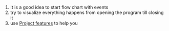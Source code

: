 1.  It is a good idea to start flow chart with events
2. try to visualize everything happens from opening the program till closing it
3. use [Project features](Project%20features.md) to help you